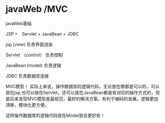 # javaWeb /MVC
javaWeb基础

JSP +　Servlet + JavaBean + JDBC

jsp (view) 负责界面渲染


Servlet （control） 负责控制


JavaBean (model) 负责逻辑


JDBC 负责数据库连接



MVC模型！
实际上来说，操作数据库的逻辑代码，无论放在哪都是可以的，可以放在jsp,也可以放在Servlet，还可以放在JavaBean都是有对应的操作方式的，但是后来发现MVC模型是最规范，最好的解决方案。有利于编码的发展。逻辑更加清晰，模块化更方便。

这样操作数据库的逻辑代码放在Model层会更好些！
